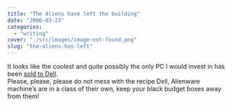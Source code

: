 ```yaml
---
title: "The Aliens have left the building"
date: "2006-03-23"
categories: 
  - "writing"
cover: "./src/images/image-not-found.png"
slug: "the-aliens-has-left"
---
```


It looks like the coolest and quite possibly the only PC I would invest in has been [sold to Dell](http://gizmodo.com/gadgets/pcs/dell-buys-alienware-162317.php).  
Please, please, please do not mess with the recipe Dell, Alienware machine’s are in a class of their own, keep your black budget boxes away from them!
